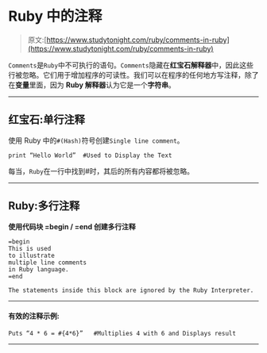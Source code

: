 # Ruby 中的注释

> 原文:[https://www.studytonight.com/ruby/comments-in-ruby](https://www.studytonight.com/ruby/comments-in-ruby)

`Comments`是`Ruby`中不可执行的语句。`Comments`隐藏在**红宝石解释器**中，因此这些行被忽略。它们用于增加程序的可读性。我们可以在程序的任何地方写注释，除了在**变量**里面，因为 **Ruby 解释器**认为它是一个**字符串**。

* * *

## 红宝石:单行注释

使用 Ruby 中的`#(Hash)`符号创建`Single line comment`。

```
print “Hello World”	 #Used to Display the Text
```

每当，`Ruby`在一行中找到#时，其后的所有内容都将被忽略。

* * *

## Ruby:多行注释

**使用代码块 **=begin / =end** 创建多行注释**

```
=begin
This is used
to illustrate
multiple line comments
in Ruby language.
=end
```

```
The statements inside this block are ignored by the Ruby Interpreter.
```

* * *

#### 有效的注释示例:

```
Puts “4 * 6 = #{4*6}”	#Multiplies 4 with 6 and Displays result
```

* * *